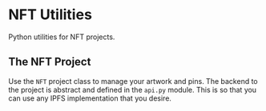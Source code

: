 # NFT Utilities

Python utilities for NFT projects.

## The NFT Project

Use the ``NFT`` project class to manage your artwork and pins.
The backend to the project is abstract and defined in the `api.py` module.
This is so that you can use any IPFS implementation that you desire.


